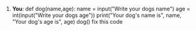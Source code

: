1. **You**: def dog(name,age):
    name = input("Write your dogs name")
    age = int(input("Write your dogs age"))
    print("Your dog's name is", name, "Your dog's age is", age)
dog()
fix this code